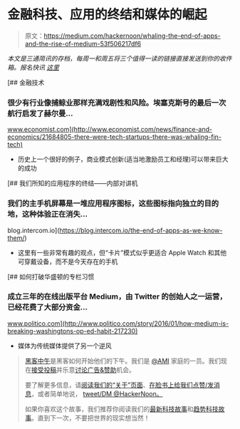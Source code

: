 # 金融科技、应用的终结和媒体的崛起

> 原文：<https://medium.com/hackernoon/whaling-the-end-of-apps-and-the-rise-of-medium-53f506217df6>

*本文是三通简讯的存档，每周一和周五将三个值得一读的链接直接发送到你的收件箱。报名快讯* [*这里*](http://medium.us12.list-manage.com/subscribe?u=390ec1bda0328b17b53ba6e3c&id=55048faec1)

[](http://www.economist.com/news/finance-and-economics/21684805-there-were-tech-startups-there-was-whaling-fin-tech) [## 金融技术

### 很少有行业像捕鲸业那样充满戏剧性和风险。埃塞克斯号的最后一次航行启发了赫尔曼…

www.economist.com](http://www.economist.com/news/finance-and-economics/21684805-there-were-tech-startups-there-was-whaling-fin-tech) 

*   历史上一个很好的例子，商业模式创新(适当地激励员工和经理)可以带来巨大的成功

[](https://blog.intercom.io/the-end-of-apps-as-we-know-them/) [## 我们所知的应用程序的终结——内部对讲机

### 我们的主手机屏幕是一堆应用程序图标，这些图标指向独立的目的地，这种体验正在消失…

blog.intercom.io](https://blog.intercom.io/the-end-of-apps-as-we-know-them/) 

*   这里有一些非常有趣的观点，但“卡片”模式似乎更适合 Apple Watch 和其他可穿戴设备，而不是今天存在的手机

[](http://www.politico.com/story/2016/01/how-medium-is-breaking-washingtons-op-ed-habit-217230) [## 如何打破华盛顿的专栏习惯

### 成立三年的在线出版平台 Medium，由 Twitter 的创始人之一运营，已经花费了大部分资金…

www.politico.com](http://www.politico.com/story/2016/01/how-medium-is-breaking-washingtons-op-ed-habit-217230) 

*   媒体为传统媒体提供了另一个逆风

> [黑客中午](http://bit.ly/Hackernoon)是黑客如何开始他们的下午。我们是 [@AMI](http://bit.ly/atAMIatAMI) 家庭的一员。我们现在[接受投稿](http://bit.ly/hackernoonsubmission)并乐意[讨论广告&赞助](mailto:partners@amipublications.com)机会。
> 
> 要了解更多信息，请[阅读我们的“关于”页面](https://goo.gl/4ofytp)、[在脸书上给我们点赞/发消息](http://bit.ly/HackernoonFB)，或者简单地说， [tweet/DM @HackerNoon。](https://goo.gl/k7XYbx)
> 
> 如果你喜欢这个故事，我们推荐你阅读我们的[最新科技故事](http://bit.ly/hackernoonlatestt)和[趋势科技故事](https://hackernoon.com/trending)。直到下一次，不要把世界的现实想当然！